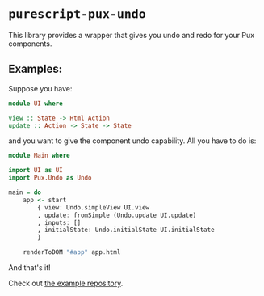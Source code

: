 # `purescript-pux-undo`

This library provides a wrapper that gives you undo and redo for your Pux components.

## Examples:

Suppose you have:

```purescript
module UI where

view :: State -> Html Action
update :: Action -> State -> State
```

and you want to give the component undo capability. All you have to do is:

```purescript
module Main where

import UI as UI
import Pux.Undo as Undo

main = do
    app <- start 
        { view: Undo.simpleView UI.view 
        , update: fromSimple (Undo.update UI.update)
        , inputs: []
        , initialState: Undo.initialState UI.initialState
        }

    renderToDOM "#app" app.html
```

And that's it!

Check out [the example repository](http://www.github.com/parsonsmatt/purescript-pux-undo-ex).
